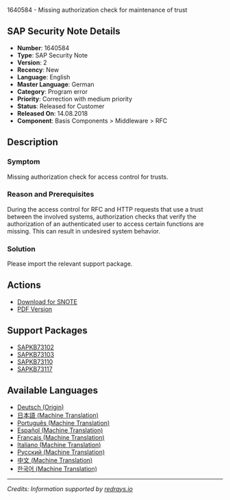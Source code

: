 1640584 - Missing authorization check for maintenance of trust

## SAP Security Note Details

- **Number**: 1640584
- **Type**: SAP Security Note
- **Version**: 2
- **Recency**: New
- **Language**: English
- **Master Language**: German
- **Category**: Program error
- **Priority**: Correction with medium priority
- **Status**: Released for Customer
- **Released On**: 14.08.2018
- **Component**: Basis Components > Middleware > RFC

## Description

### Symptom
Missing authorization check for access control for trusts.

### Reason and Prerequisites
During the access control for RFC and HTTP requests that use a trust between the involved systems, authorization checks that verify the authorization of an authenticated user to access certain functions are missing. This can result in undesired system behavior.

### Solution
Please import the relevant support package.

## Actions

- [Download for SNOTE](https://notesdownloads.sap.com/note/0040000001608152018)
- [PDF Version](https://userapps.support.sap.com/sap/support/sfm/notes/print/0001640584?language=en-US&token=D2B1DC7356196E7D98AF330A518CBA9F)

## Support Packages

- [SAPKB73102](https://me.sap.com/supportpackage/SAPKB73102)
- [SAPKB73103](https://me.sap.com/supportpackage/SAPKB73103)
- [SAPKB73110](https://me.sap.com/supportpackage/SAPKB73110)
- [SAPKB73117](https://me.sap.com/supportpackage/SAPKB73117)

## Available Languages

- [Deutsch (Origin)](https://me.sap.com/notes/0001640584/D)
- [日本語 (Machine Translation)](https://me.sap.com/notes/0001640584/J)
- [Português (Machine Translation)](https://me.sap.com/notes/0001640584/P)
- [Español (Machine Translation)](https://me.sap.com/notes/0001640584/S)
- [Français (Machine Translation)](https://me.sap.com/notes/0001640584/F)
- [Italiano (Machine Translation)](https://me.sap.com/notes/0001640584/I)
- [Русский (Machine Translation)](https://me.sap.com/notes/0001640584/R)
- [中文 (Machine Translation)](https://me.sap.com/notes/0001640584/1)
- [한국어 (Machine Translation)](https://me.sap.com/notes/0001640584/3)

---

*Credits: Information supported by [redrays.io](https://redrays.io)*
